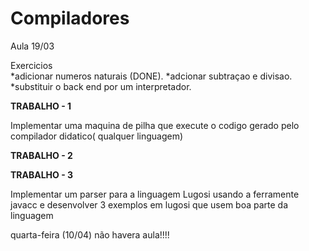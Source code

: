 # Compiladores

Aula 19/03

Exercicios  
*adicionar numeros naturais (DONE).
*adcionar subtraçao e divisao.
*substituir o back end por um interpretador.

**TRABALHO - 1**

Implementar uma maquina de pilha que execute o codigo gerado pelo compilador didatico( qualquer linguagem)

**TRABALHO - 2**    




**TRABALHO - 3**    

Implementar um parser para a linguagem Lugosi usando a ferramente javacc e desenvolver 3 exemplos em lugosi que usem boa parte da linguagem  

  
quarta-feira (10/04) não havera aula!!!!
